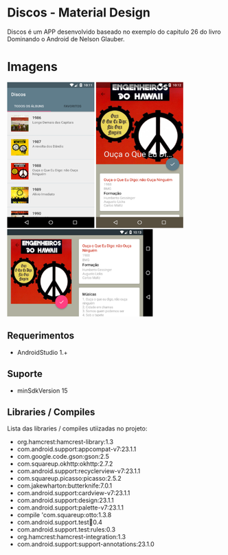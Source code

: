 Discos - Material Design
============================

Discos é um APP desenvolvido baseado no exemplo do capitulo 26 do livro Dominando o Android de Nelson Glauber.

Imagens
======================
<img  src="https://raw.githubusercontent.com/adalbertofjr/material-design-discos/master/images-git/lista_discos.png" width="203" height="339" />
<img  src="https://raw.githubusercontent.com/adalbertofjr/material-design-discos/master/images-git/detalhe_discos.png" width="203" height="339" />
<img  src="https://raw.githubusercontent.com/adalbertofjr/material-design-discos/master/images-git/detalhe_discos_land.png" width="339" height="203" />

## Requerimentos ##

* AndroidStudio 1.+

## Suporte ##

* minSdkVersion 15

## Libraries / Compiles ##

Lista das libraries / compiles utiizadas no projeto:

* org.hamcrest:hamcrest-library:1.3
* com.android.support:appcompat-v7:23.1.1
* com.google.code.gson:gson:2.5
* com.squareup.okhttp:okhttp:2.7.2
* com.android.support:recyclerview-v7:23.1.1
* com.squareup.picasso:picasso:2.5.2
* com.jakewharton:butterknife:7.0.1
* com.android.support:cardview-v7:23.1.1
* com.android.support:design:23.1.1
* com.android.support:palette-v7:23.1.1
* compile 'com.squareup:otto:1.3.8
* com.android.support.test:runner:0.4
* com.android.support.test:rules:0.3
* org.hamcrest:hamcrest-integration:1.3
* com.android.support:support-annotations:23.1.0

